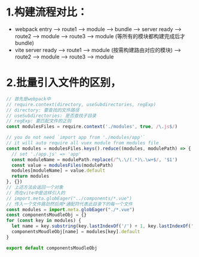 # 1.构建流程对比：
  - webpack
    entry -->  route1  --> module  --> bundle -->   server ready
          -->  route2  --> module
          -->  route3  --> module (等所有的模块都构建完成后才bundle)
  - vite
    server ready -->  route1  --> module (按需构建路由对应的模块)
                 -->  route2  --> module
                 -->  route3  --> module

# 2.批量引入文件的区别，
```js
// 首先是webpack中
// require.context(directory, useSubdirectories, regExp)
// directory: 要查找的文件路径
// useSubdirectories: 是否查找子目录
// regExp: 要匹配文件的正则
const modulesFiles = require.context('./modules', true, /\.js$/)

// you do not need `import app from './modules/app'`
// it will auto require all vuex module from modules file
const modules = modulesFiles.keys().reduce((modules, modulePath) => {
  // set './app.js' => 'app'
  const moduleName = modulePath.replace(/^\.\/(.*)\.\w+$/, '$1')
  const value = modulesFiles(modulePath)
  modules[moduleName] = value.default
  return modules
}, {})
// 上述方法会返回一个对象
// 而在vite中是这样引入的
// import.meta.globEager("../components/*.vue")
// 传入一个文件路劲然后用*通配符代表此目录下的每一个文件
const modules = import.meta.globEager("./*.vue")
const componentsMoudleObj = {}
for (const key in modules) {
  let name = key.substring(key.lastIndexOf('/') + 1, key.lastIndexOf('.vue'))
  componentsMoudleObj[name] = modules[key].default
}

export default componentsMoudleObj
```